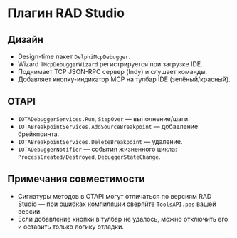 # Плагин RAD Studio

## Дизайн
- Design-time пакет `DelphiMcpDebugger`.
- Wizard `TMcpDebuggerWizard` регистрируется при загрузке IDE.
- Поднимает TCP JSON-RPC сервер (Indy) и слушает команды.
- Добавляет кнопку-индикатор MCP на тулбар IDE (зелёный/красный).

## OTAPI
- `IOTADebuggerServices.Run`, `StepOver` — выполнение/шаги.
- `IOTABreakpointServices.AddSourceBreakpoint` — добавление брейкпоинта.
- `IOTABreakpointServices.DeleteBreakpoint` — удаление.
- `IOTADebuggerNotifier` — события жизненного цикла: `ProcessCreated/Destroyed`, `DebuggerStateChange`.

## Примечания совместимости
- Сигнатуры методов в OTAPI могут отличаться по версиям RAD Studio — при ошибках компиляции сверяйте `ToolsAPI.pas` вашей версии.
- Если добавление кнопки в тулбар не удалось, можно отключить его и оставить только логику отладки.